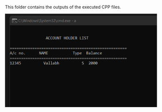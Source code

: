 This folder contains the outputs of the executed CPP files.

<img src="https://github.com/va1labh/BankMngSys/blob/main/Outputs/AccList.png">
